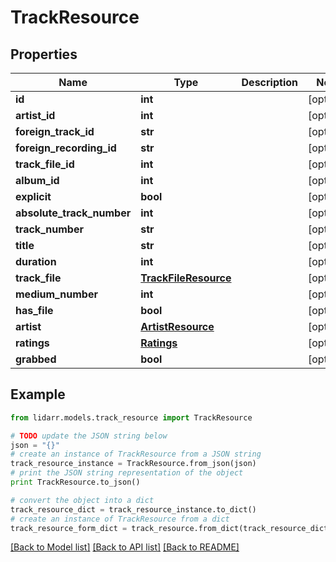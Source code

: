 # TrackResource


## Properties

Name | Type | Description | Notes
------------ | ------------- | ------------- | -------------
**id** | **int** |  | [optional] 
**artist_id** | **int** |  | [optional] 
**foreign_track_id** | **str** |  | [optional] 
**foreign_recording_id** | **str** |  | [optional] 
**track_file_id** | **int** |  | [optional] 
**album_id** | **int** |  | [optional] 
**explicit** | **bool** |  | [optional] 
**absolute_track_number** | **int** |  | [optional] 
**track_number** | **str** |  | [optional] 
**title** | **str** |  | [optional] 
**duration** | **int** |  | [optional] 
**track_file** | [**TrackFileResource**](TrackFileResource.md) |  | [optional] 
**medium_number** | **int** |  | [optional] 
**has_file** | **bool** |  | [optional] 
**artist** | [**ArtistResource**](ArtistResource.md) |  | [optional] 
**ratings** | [**Ratings**](Ratings.md) |  | [optional] 
**grabbed** | **bool** |  | [optional] 

## Example

```python
from lidarr.models.track_resource import TrackResource

# TODO update the JSON string below
json = "{}"
# create an instance of TrackResource from a JSON string
track_resource_instance = TrackResource.from_json(json)
# print the JSON string representation of the object
print TrackResource.to_json()

# convert the object into a dict
track_resource_dict = track_resource_instance.to_dict()
# create an instance of TrackResource from a dict
track_resource_form_dict = track_resource.from_dict(track_resource_dict)
```
[[Back to Model list]](../README.md#documentation-for-models) [[Back to API list]](../README.md#documentation-for-api-endpoints) [[Back to README]](../README.md)


